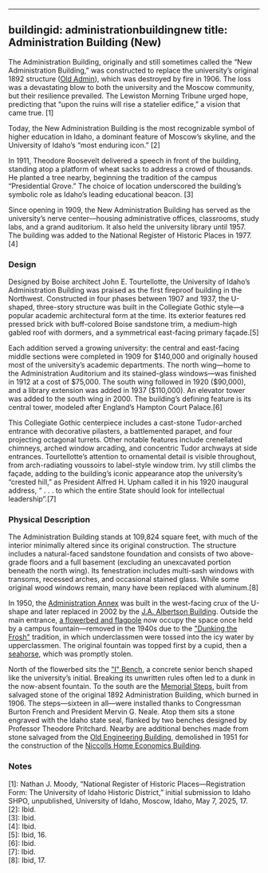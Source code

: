 ---

buildingid: administrationbuildingnew
title: Administration Building (New)
------------------------------------

The Administration Building, originally and still sometimes called the “New Administration Building,” was constructed to replace the university’s original 1892 structure ([Old Admin](/digital/campus/buildings/administrationbuildingold)), which was destroyed by fire in 1906. The loss was a devastating blow to both the university and the Moscow community, but their resilience prevailed. The Lewiston Morning Tribune urged hope, predicting that “upon the ruins will rise a statelier edifice,” a vision that came true. [1]  

Today, the New Administration Building is the most recognizable symbol of higher education in Idaho, a dominant feature of Moscow’s skyline, and the University of Idaho’s “most enduring icon.” [2]

In 1911, Theodore Roosevelt delivered a speech in front of the building, standing atop a platform of wheat sacks to address a crowd of thousands. He planted a tree nearby, beginning the tradition of the campus “Presidential Grove.” The choice of location underscored the building’s symbolic role as Idaho’s leading educational beacon. [3]

Since opening in 1909, the New Administration Building has served as the university’s nerve center—housing administrative offices, classrooms, study labs, and a grand auditorium. It also held the university library until 1957. The building was added to the National Register of Historic Places in 1977. [4]


### Design
Designed by Boise architect John E. Tourtellotte, the University of Idaho’s Administration Building was praised as the first fireproof building in the Northwest. Constructed in four phases between 1907 and 1937, the U-shaped, three-story structure was built in the Collegiate Gothic style—a popular academic architectural form at the time. Its exterior features red pressed brick with buff-colored Boise sandstone trim, a medium-high gabled roof with dormers, and a symmetrical east-facing primary façade.[5]  

Each addition served a growing university: the central and east-facing middle sections were completed in 1909 for \$140,000 and originally housed most of the university’s academic departments. The north wing—home to the Administration Auditorium and its stained-glass windows—was finished in 1912 at a cost of \$75,000. The south wing followed in 1920 (\$90,000), and a library extension was added in 1937 (\$110,000). An elevator tower was added to the south wing in 2000.
The building’s defining feature is its central tower, modeled after England’s Hampton Court Palace.[6]  

 This Collegiate Gothic centerpiece includes a cast-stone Tudor-arched entrance with decorative pilasters, a battlemented parapet, and four projecting octagonal turrets. Other notable features include crenellated chimneys, arched window arcading, and concentric Tudor archways at side entrances. Tourtellotte’s attention to ornamental detail is visible throughout, from arch-radiating voussoirs to label-style window trim. Ivy still climbs the façade, adding to the building’s iconic appearance atop the university’s “crested hill,” as President Alfred H. Upham called it in his 1920 inaugural address, “ . . . to which the entire State should look for intellectual leadership”.[7]

### Physical Description
The Administration Building stands at 109,824 square feet, with much of the interior minimally altered since its original construction. The structure includes a natural-faced sandstone foundation and consists of two above-grade floors and a full basement (excluding an unexcavated portion beneath the north wing). Its fenestration includes multi-sash windows with transoms, recessed arches, and occasional stained glass. While some original wood windows remain, many have been replaced with aluminum.[8]

In 1950, the [Administration Annex](/digital/campus/items/campus02304) was built in the west-facing crux of the U-shape and later replaced in 2002 by the [J.A. Albertson Building](/digital/campus/buildings/albertsonbuilding). Outside the main entrance, [a flowerbed and flagpole](/digital/campus/items/campus02182)  now occupy the space once held by a campus fountain—removed in the 1940s due to the ["Dunking the Frosh"](/digital/campus/items/campus00161) tradition, in which underclassmen were tossed into the icy water by upperclassmen. The original fountain was topped first by a cupid, then a [seahorse](digital/campus/items/campus00162), which was promptly stolen.  

North of the flowerbed sits the  ["I" Bench](/digital/campus/items/campus00022), a concrete senior bench shaped like the university’s initial. Breaking its unwritten rules often led to a dunk in the now-absent fountain. To the south are the [Memorial Steps](/digital/campus/items/campus03039), built from salvaged stone of the original 1892 Administration Building, which burned in 1906. The steps—sixteen in all—were installed thanks to Congressman Burton French and President Mervin G. Neale. Atop them sits a stone engraved with the Idaho state seal, flanked by two benches designed by Professor Theodore Pritchard. Nearby are additional benches made from stone salvaged from the [Old Engineering Building](/digital/campus/buildings/engineeringbuildingold), demolished in 1951 for the construction of the [Niccolls Home Economics Building](/digital/campus/buildings/niccollshomeeconomicsbuilding).



[def]: /digital/campus/buildings/albertsonbuilding

### Notes 
[1]:  Nathan J. Moody, “National Register of Historic Places—Registration Form: The University of Idaho Historic District,” initial submission to Idaho SHPO, unpublished, University of Idaho, Moscow, Idaho, May 7, 2025, 17.  
[2]: Ibid.  
[3]: Ibid.   
[4]: Ibid.    
[5]: Ibid, 16.  
[6]: Ibid.   
[7]: Ibid.   
[8]: Ibid, 17.  